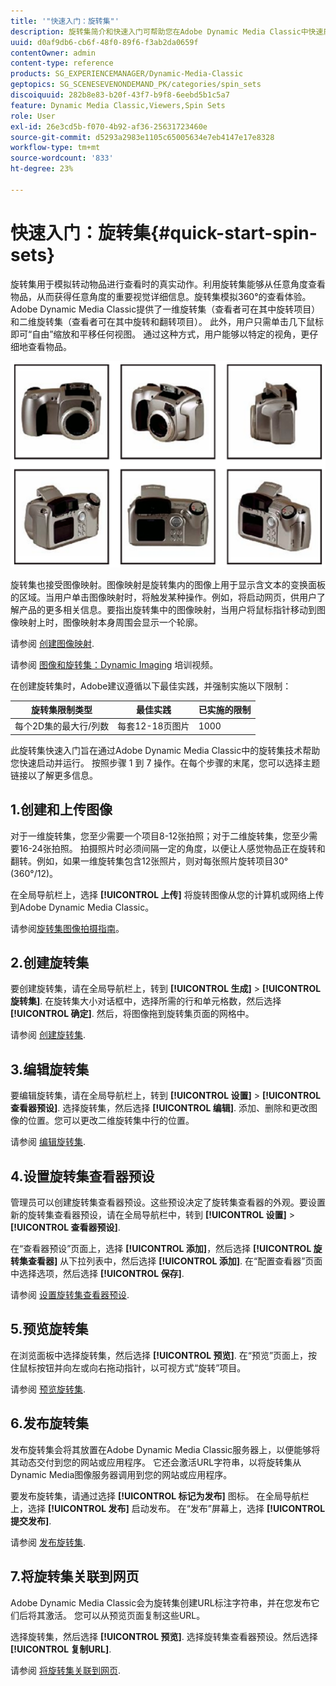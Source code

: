 ```yaml
---
title: '"快速入门：旋转集"'
description: 旋转集简介和快速入门可帮助您在Adobe Dynamic Media Classic中快速启动并运行。
uuid: d0af9db6-cb6f-48f0-89f6-f3ab2da0659f
contentOwner: admin
content-type: reference
products: SG_EXPERIENCEMANAGER/Dynamic-Media-Classic
geptopics: SG_SCENESEVENONDEMAND_PK/categories/spin_sets
discoiquuid: 282b8e83-b20f-43f7-b9f8-6eebd5b1c5a7
feature: Dynamic Media Classic,Viewers,Spin Sets
role: User
exl-id: 26e3cd5b-f070-4b92-af36-25631723460e
source-git-commit: d5293a2983e1105c65005634e7eb4147e17e8328
workflow-type: tm+mt
source-wordcount: '833'
ht-degree: 23%

---
```


# 快速入门：旋转集{#quick-start-spin-sets}

旋转集用于模拟转动物品进行查看时的真实动作。利用旋转集能够从任意角度查看物品，从而获得任意角度的重要视觉详细信息。旋转集模拟360°的查看体验。 Adobe Dynamic Media Classic提供了一维旋转集（查看者可在其中旋转项目）和二维旋转集（查看者可在其中旋转和翻转项目）。 此外，用户只需单击几下鼠标即可“自由”缩放和平移任何视图。 通过这种方式，用户能够以特定的视角，更仔细地查看物品。

![旋转集的图像。](/help/assets/spin_set.png)

旋转集也接受图像映射。图像映射是旋转集内的图像上用于显示含文本的变换面板的区域。当用户单击图像映射时，将触发某种操作。例如，将启动网页，供用户了解产品的更多相关信息。要指出旋转集中的图像映射，当用户将鼠标指针移动到图像映射上时，图像映射本身周围会显示一个轮廓。

请参阅 [创建图像映射](creating-image-maps.md).

请参阅 [图像和旋转集：Dynamic Imaging](https://s7d5.scene7.com/s7viewers/html5/VideoViewer.html?videoserverurl=https://s7d5.scene7.com/is/content/&amp;emailurl=https://s7d5.scene7.com/s7/emailFriend&amp;serverUrl=https://s7d5.scene7.com/is/image/&amp;config=Scene7SharedAssets/Universal_HTML5_Video&amp;contenturl=https://s7d5.scene7.com/skins/&amp;asset=S7tutorials/556_Image%20&amp;%20Spin%20Sets_converted%20renamed_Dynamic%20Imaging-AVS) 培训视频。

在创建旋转集时，Adobe建议遵循以下最佳实践，并强制实施以下限制：

| 旋转集限制类型 | 最佳实践 | 已实施的限制 |
| --- | --- | --- |
| 每个2D集的最大行/列数 | 每套12-18页图片 | 1000 |

此旋转集快速入门旨在通过Adobe Dynamic Media Classic中的旋转集技术帮助您快速启动并运行。 按照步骤 1 到 7 操作。在每个步骤的末尾，您可以选择主题链接以了解更多信息。

## 1.创建和上传图像

对于一维旋转集，您至少需要一个项目8-12张拍照；对于二维旋转集，您至少需要16-24张拍照。 拍摄照片时必须间隔一定的角度，以便让人感觉物品正在旋转和翻转。例如，如果一维旋转集包含12张照片，则对每张照片旋转项目30°(360°/12)。

在全局导航栏上，选择 **[!UICONTROL 上传]** 将旋转图像从您的计算机或网络上传到Adobe Dynamic Media Classic。

请参阅[旋转集图像拍摄指南](creating-spin-set.md#guidelines-for-shooting-spin-set-images)。

## 2.创建旋转集

要创建旋转集，请在全局导航栏上，转到 **[!UICONTROL 生成]** > **[!UICONTROL 旋转集]**. 在旋转集大小对话框中，选择所需的行和单元格数，然后选择 **[!UICONTROL 确定]**. 然后，将图像拖到旋转集页面的网格中。

请参阅 [创建旋转集](creating-spin-set.md#creating-a-spin-set).

## 3.编辑旋转集

要编辑旋转集，请在全局导航栏上，转到 **[!UICONTROL 设置]** > **[!UICONTROL 查看器预设]**. 选择旋转集，然后选择 **[!UICONTROL 编辑]**. 添加、删除和更改图像的位置。您可以更改二维旋转集中行的位置。

请参阅 [编辑旋转集](creating-spin-set.md#editing-a-spin-set).

## 4.设置旋转集查看器预设

管理员可以创建旋转集查看器预设。这些预设决定了旋转集查看器的外观。要设置新的旋转集查看器预设，请在全局导航栏中，转到 **[!UICONTROL 设置]** > **[!UICONTROL 查看器预设]**.

在“查看器预设”页面上，选择 **[!UICONTROL 添加]**，然后选择 **[!UICONTROL 旋转集查看器]** 从下拉列表中，然后选择 **[!UICONTROL 添加]**. 在“配置查看器”页面中选择选项，然后选择 **[!UICONTROL 保存]**.

请参阅 [设置旋转集查看器预设](setting-spin-set-viewer-presets.md#setting-up-spin-set-viewer-presets).

## 5.预览旋转集

在浏览面板中选择旋转集，然后选择 **[!UICONTROL 预览]**. 在“预览”页面上，按住鼠标按钮并向左或向右拖动指针，以可视方式“旋转”项目。

请参阅 [预览旋转集](previewing-spin-set.md#previewing-a-spin-set).

## 6.发布旋转集

发布旋转集会将其放置在Adobe Dynamic Media Classic服务器上，以便能够将其动态交付到您的网站或应用程序。 它还会激活URL字符串，以将旋转集从Dynamic Media图像服务器调用到您的网站或应用程序。

要发布旋转集，请通过选择 **[!UICONTROL 标记为发布]** 图标。 在全局导航栏上，选择 **[!UICONTROL 发布]** 启动发布。 在“发布”屏幕上，选择 **[!UICONTROL 提交发布]**.

请参阅 [发布旋转集](publishing-spin-set.md#publishing-a-spin-set).

## 7.将旋转集关联到网页

Adobe Dynamic Media Classic会为旋转集创建URL标注字符串，并在您发布它们后将其激活。 您可以从预览页面复制这些URL。

选择旋转集，然后选择 **[!UICONTROL 预览]**. 选择旋转集查看器预设。然后选择 **[!UICONTROL 复制URL]**.

请参阅 [将旋转集关联到网页](linking-spin-set-web-page.md#linking-a-spin-set-to-a-web-page).

